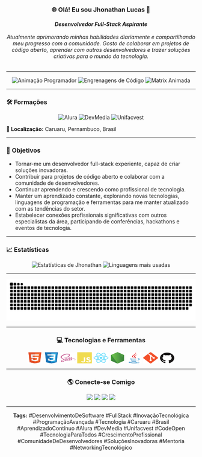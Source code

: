 <h3 align="center">🌐 Olá! Eu sou Jhonathan Lucas 👋</h3>

<h6 align="center">
  <strong>Desenvolvedor Full-Stack Aspirante</strong><br><br>
  Atualmente aprimorando minhas habilidades diariamente e compartilhando meu progresso com a comunidade. Gosto de colaborar em projetos de código aberto, aprender com outros desenvolvedores e trazer soluções criativas para o mundo da tecnologia.
</h6>

---

<div align="center">
  <img src="https://media.giphy.com/media/qgQUggAC3Pfv687qPC/giphy.gif" alt="Animação Programador" width="200" height="200"  />
  <img src="https://media.giphy.com/media/26tn33aiTi1jkl6H6/giphy.gif" alt="Engrenagens de Código" width="200" height="200"  />
  <img src="https://media.giphy.com/media/L8K62iTDkzGX6/giphy.gif" alt="Matrix Animada" width="300" height="200" />
</div>

---


### 🛠 **Formações**
<p align="center">
  <img src="URL_DA_LOGO_ALURA" alt="Alura" width="120" />
  <img src="[URL_DA_LOGO_DEVMEDIA](https://www.facebook.com/photo/?fbid=637335658435697&set=a.637335621769034)" alt="DevMedia" width="120" />
  <img src="URL_DA_LOGO_UNIFACVEST" alt="Unifacvest" width="120" />
</p>




**📍 Localização:** Caruaru, Pernambuco, Brasil

---

### 🎯 **Objetivos**
- Tornar-me um desenvolvedor full-stack experiente, capaz de criar soluções inovadoras.
- Contribuir para projetos de código aberto e colaborar com a comunidade de desenvolvedores.
- Continuar aprendendo e crescendo como profissional de tecnologia.
- Manter um aprendizado constante, explorando novas tecnologias, linguagens de programação e ferramentas para me manter atualizado com as tendências do setor.
- Estabelecer conexões profissionais significativas com outros especialistas da área, participando de conferências, hackathons e eventos de tecnologia.

---

### 📈 **Estatísticas**
<div align="center">
  <picture>
    <source media="(max-width: 400px)" srcset="https://github-readme-stats.vercel.app/api/top-langs/?username=jh0n4th4n&layout=compact&langs_count=6&theme=dracula">
    <img height="180em" src="https://github-readme-stats.vercel.app/api?username=jh0n4th4n&show_icons=true&theme=dracula&include_all_commits=true&count_private=true" alt="Estatísticas de Jhonathan" />
    </picture>
    <picture>
    <source media="(max-width: 600px)" srcset="https://github-readme-stats.vercel.app/api?username=jh0n4th4n&show_icons=true&theme=dracula">
    <img height="180em" src="https://github-readme-stats.vercel.app/api/top-langs/?username=jh0n4th4n&layout=compact&langs_count=8&theme=dracula" alt="Linguagens mais usadas" />
  </picture>
  <br>

 ---


<div align="center">
  <img src="https://github.com/Platane/snk/raw/output/github-contribution-grid-snake.svg" />
</div>


---


### 💻 **Tecnologias e Ferramentas**
<div align="center">
  <img align="center" alt="HTML" height="30" width="40" src="https://raw.githubusercontent.com/devicons/devicon/master/icons/html5/html5-original.svg">
  <img align="center" alt="CSS" height="30" width="40" src="https://raw.githubusercontent.com/devicons/devicon/master/icons/css3/css3-original.svg">
  <img align="center" alt="SASS" height="30" width="40" src="https://raw.githubusercontent.com/devicons/devicon/master/icons/sass/sass-original.svg">
  <img align="center" alt="JavaScript" height="30" width="40" src="https://raw.githubusercontent.com/devicons/devicon/master/icons/javascript/javascript-plain.svg">
  <img align="center" alt="React" height="30" width="40" src="https://raw.githubusercontent.com/devicons/devicon/master/icons/react/react-original.svg">
  <img align="center" alt="Node.js" height="30" width="40" src="https://raw.githubusercontent.com/devicons/devicon/master/icons/nodejs/nodejs-original.svg">
  <img align="center" alt="Java" height="30" width="40" src="https://raw.githubusercontent.com/devicons/devicon/master/icons/java/java-original.svg">
  <img align="center" alt="Git" height="30" width="40" src="https://raw.githubusercontent.com/devicons/devicon/master/icons/git/git-original.svg">
  <img align="center" alt="GitHub" height="30" width="40" src="https://raw.githubusercontent.com/devicons/devicon/master/icons/github/github-original.svg">
</div>

---

### 🌎 **Conecte-se Comigo**
<div align="center">
  <a href="https://instagram.com/jh0n4th4n_jh0n" target="_blank"><img src="https://img.shields.io/badge/-Instagram-%23E4405F?style=for-the-badge&logo=instagram&logoColor=white" target="_blank"></a>
  <a href="mailto:jhonathanlucas10x@gmail.com"><img src="https://img.shields.io/badge/-Gmail-%23333?style=for-the-badge&logo=gmail&logoColor=white" target="_blank"></a>
  <a href="https://www.linkedin.com/in/jhonathan-lucas-128003a9" target="_blank"><img src="https://img.shields.io/badge/-LinkedIn-%230077B5?style=for-the-badge&logo=linkedin&logoColor=white" target="_blank"></a>
  <a href="https://wa.me/+5581982555501" target="_blank"><img src="https://img.shields.io/badge/-WhatsApp-%25D564?style=for-the-badge&logo=whatsapp&logoColor=white" target="_blank"></a>
</div>

---

**Tags:** #DesenvolvimentoDeSoftware #FullStack #InovaçãoTecnológica #ProgramaçãoAvançada #Tecnologia #Caruaru #Brasil #AprendizadoContínuo #Alura #DevMedia #Unifacvest #CodeOpen #TecnologiaParaTodos #CrescimentoProfissional #ComunidadeDeDesenvolvedores #SoluçõesInovadoras #Mentoria #NetworkingTecnológico
